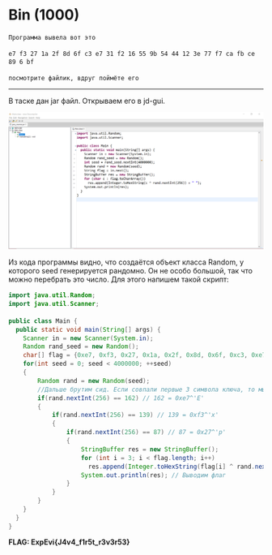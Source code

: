 # Bin (1000)

```
Программа вывела вот это

e7 f3 27 1a 2f 8d 6f c3 e7 31 f2 16 55 9b 54 44 12 3e 77 f7 ca fb ce 89 6 bf 

посмотрите файлик, вдруг поймёте его
```
<hr>
В таске дан jar файл. Открываем его в jd-gui.

![](images/jd1.png)

Из кода программы видно, что создаётся объект класса Random, у которого seed генерируется рандомно. Он не особо большой, так что можно перебрать это число. Для этого напишем такой скрипт:

```java
import java.util.Random;
import java.util.Scanner;

public class Main {
  public static void main(String[] args) {
    Scanner in = new Scanner(System.in);
    Random rand_seed = new Random();
    char[] flag = {0xe7, 0xf3, 0x27, 0x1a, 0x2f, 0x8d, 0x6f, 0xc3, 0xe7, 0x31, 0xf2, 0x16, 0x55, 0x9b, 0x54, 0x44, 0x12, 0x3e, 0x77, 0xf7, 0xca, 0xfb, 0xce, 0x89, 0x6, 0xbf}; // Строка из условия
    for(int seed = 0; seed < 4000000; ++seed)
    {
        Random rand = new Random(seed);
        //Дальше брутим сид. Если совпали первые 3 символа ключа, то мы нашли (скорее всего) seed
        if(rand.nextInt(256) == 162) // 162 = 0xe7^'E'
        {
            if(rand.nextInt(256) == 139) // 139 = 0xf3^'x'
            {
                if(rand.nextInt(256) == 87) // 87 = 0x27^'p'
                {
                    StringBuffer res = new StringBuffer();
                    for (int i = 3; i < flag.length; i++)
                      res.append(Integer.toHexString(flag[i] ^ rand.nextInt(256)) + " "); // Собираем и 
                    System.out.println(res); // Выводим флаг
                }
            }
        }
    }
  }
}
```

**FLAG: ExpEvi{J4v4_f1r5t_r3v3r53}**
